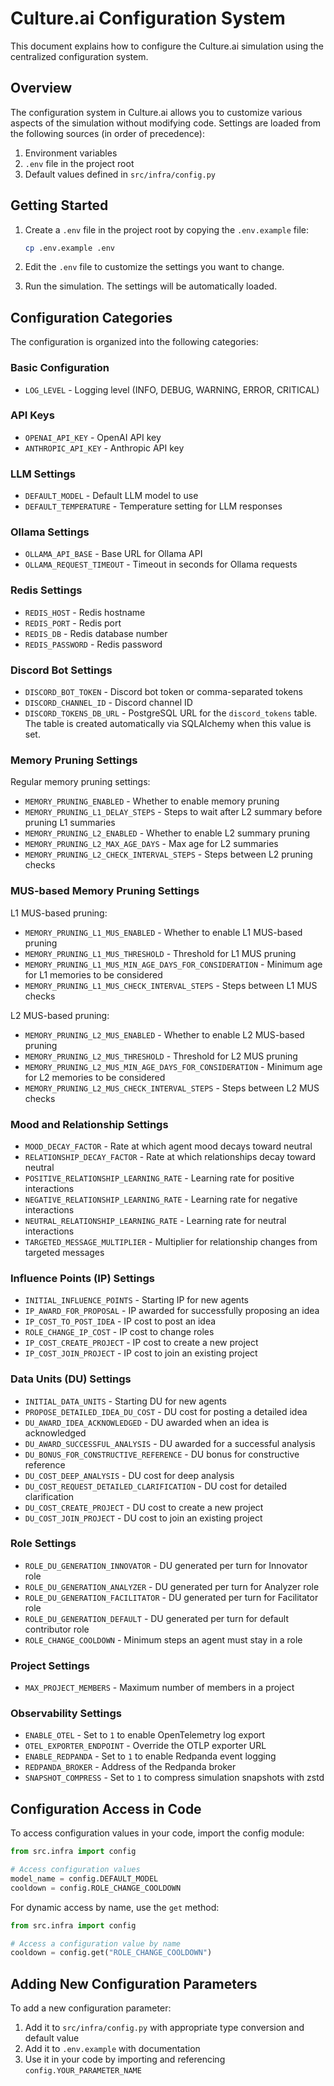 # Culture.ai Configuration System

This document explains how to configure the Culture.ai simulation using the centralized configuration system.

## Overview

The configuration system in Culture.ai allows you to customize various aspects of the simulation without modifying code. Settings are loaded from the following sources (in order of precedence):

1. Environment variables
2. `.env` file in the project root
3. Default values defined in `src/infra/config.py`

## Getting Started

1. Create a `.env` file in the project root by copying the `.env.example` file:
   ```bash
   cp .env.example .env
   ```

2. Edit the `.env` file to customize the settings you want to change.

3. Run the simulation. The settings will be automatically loaded.

## Configuration Categories

The configuration is organized into the following categories:

### Basic Configuration

- `LOG_LEVEL` - Logging level (INFO, DEBUG, WARNING, ERROR, CRITICAL)

### API Keys

- `OPENAI_API_KEY` - OpenAI API key
- `ANTHROPIC_API_KEY` - Anthropic API key

### LLM Settings

- `DEFAULT_MODEL` - Default LLM model to use
- `DEFAULT_TEMPERATURE` - Temperature setting for LLM responses

### Ollama Settings

- `OLLAMA_API_BASE` - Base URL for Ollama API
- `OLLAMA_REQUEST_TIMEOUT` - Timeout in seconds for Ollama requests

### Redis Settings

- `REDIS_HOST` - Redis hostname
- `REDIS_PORT` - Redis port
- `REDIS_DB` - Redis database number
- `REDIS_PASSWORD` - Redis password

### Discord Bot Settings

- `DISCORD_BOT_TOKEN` - Discord bot token or comma-separated tokens
- `DISCORD_CHANNEL_ID` - Discord channel ID
- `DISCORD_TOKENS_DB_URL` - PostgreSQL URL for the `discord_tokens` table. The
  table is created automatically via SQLAlchemy when this value is set.

### Memory Pruning Settings

Regular memory pruning settings:
- `MEMORY_PRUNING_ENABLED` - Whether to enable memory pruning
- `MEMORY_PRUNING_L1_DELAY_STEPS` - Steps to wait after L2 summary before pruning L1 summaries
- `MEMORY_PRUNING_L2_ENABLED` - Whether to enable L2 summary pruning
- `MEMORY_PRUNING_L2_MAX_AGE_DAYS` - Max age for L2 summaries
- `MEMORY_PRUNING_L2_CHECK_INTERVAL_STEPS` - Steps between L2 pruning checks

### MUS-based Memory Pruning Settings

L1 MUS-based pruning:
- `MEMORY_PRUNING_L1_MUS_ENABLED` - Whether to enable L1 MUS-based pruning
- `MEMORY_PRUNING_L1_MUS_THRESHOLD` - Threshold for L1 MUS pruning
- `MEMORY_PRUNING_L1_MUS_MIN_AGE_DAYS_FOR_CONSIDERATION` - Minimum age for L1 memories to be considered
- `MEMORY_PRUNING_L1_MUS_CHECK_INTERVAL_STEPS` - Steps between L1 MUS checks

L2 MUS-based pruning:
- `MEMORY_PRUNING_L2_MUS_ENABLED` - Whether to enable L2 MUS-based pruning
- `MEMORY_PRUNING_L2_MUS_THRESHOLD` - Threshold for L2 MUS pruning
- `MEMORY_PRUNING_L2_MUS_MIN_AGE_DAYS_FOR_CONSIDERATION` - Minimum age for L2 memories to be considered
- `MEMORY_PRUNING_L2_MUS_CHECK_INTERVAL_STEPS` - Steps between L2 MUS checks

### Mood and Relationship Settings

- `MOOD_DECAY_FACTOR` - Rate at which agent mood decays toward neutral
- `RELATIONSHIP_DECAY_FACTOR` - Rate at which relationships decay toward neutral
- `POSITIVE_RELATIONSHIP_LEARNING_RATE` - Learning rate for positive interactions
- `NEGATIVE_RELATIONSHIP_LEARNING_RATE` - Learning rate for negative interactions
- `NEUTRAL_RELATIONSHIP_LEARNING_RATE` - Learning rate for neutral interactions
- `TARGETED_MESSAGE_MULTIPLIER` - Multiplier for relationship changes from targeted messages

### Influence Points (IP) Settings

- `INITIAL_INFLUENCE_POINTS` - Starting IP for new agents
- `IP_AWARD_FOR_PROPOSAL` - IP awarded for successfully proposing an idea
- `IP_COST_TO_POST_IDEA` - IP cost to post an idea
- `ROLE_CHANGE_IP_COST` - IP cost to change roles
- `IP_COST_CREATE_PROJECT` - IP cost to create a new project
- `IP_COST_JOIN_PROJECT` - IP cost to join an existing project

### Data Units (DU) Settings

- `INITIAL_DATA_UNITS` - Starting DU for new agents
- `PROPOSE_DETAILED_IDEA_DU_COST` - DU cost for posting a detailed idea
- `DU_AWARD_IDEA_ACKNOWLEDGED` - DU awarded when an idea is acknowledged
- `DU_AWARD_SUCCESSFUL_ANALYSIS` - DU awarded for a successful analysis
- `DU_BONUS_FOR_CONSTRUCTIVE_REFERENCE` - DU bonus for constructive reference
- `DU_COST_DEEP_ANALYSIS` - DU cost for deep analysis
- `DU_COST_REQUEST_DETAILED_CLARIFICATION` - DU cost for detailed clarification
- `DU_COST_CREATE_PROJECT` - DU cost to create a new project
- `DU_COST_JOIN_PROJECT` - DU cost to join an existing project

### Role Settings

- `ROLE_DU_GENERATION_INNOVATOR` - DU generated per turn for Innovator role
- `ROLE_DU_GENERATION_ANALYZER` - DU generated per turn for Analyzer role
- `ROLE_DU_GENERATION_FACILITATOR` - DU generated per turn for Facilitator role
- `ROLE_DU_GENERATION_DEFAULT` - DU generated per turn for default contributor role
- `ROLE_CHANGE_COOLDOWN` - Minimum steps an agent must stay in a role

### Project Settings

- `MAX_PROJECT_MEMBERS` - Maximum number of members in a project

### Observability Settings

- `ENABLE_OTEL` - Set to `1` to enable OpenTelemetry log export
- `OTEL_EXPORTER_ENDPOINT` - Override the OTLP exporter URL
- `ENABLE_REDPANDA` - Set to `1` to enable Redpanda event logging
- `REDPANDA_BROKER` - Address of the Redpanda broker
- `SNAPSHOT_COMPRESS` - Set to `1` to compress simulation snapshots with zstd

## Configuration Access in Code

To access configuration values in your code, import the config module:

```python
from src.infra import config

# Access configuration values
model_name = config.DEFAULT_MODEL
cooldown = config.ROLE_CHANGE_COOLDOWN
```

For dynamic access by name, use the `get` method:

```python
from src.infra import config

# Access a configuration value by name
cooldown = config.get("ROLE_CHANGE_COOLDOWN")
```

## Adding New Configuration Parameters

To add a new configuration parameter:

1. Add it to `src/infra/config.py` with appropriate type conversion and default value
2. Add it to `.env.example` with documentation
3. Use it in your code by importing and referencing `config.YOUR_PARAMETER_NAME` 
